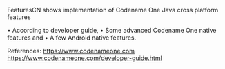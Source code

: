 FeaturesCN shows implementation of Codename One Java cross platform features 

 • According to developer guide, 
 • Some advanced Codename One native features and 
 • A few Android native features.

References: 
https://www.codenameone.com
https://www.codenameone.com/developer-guide.html
